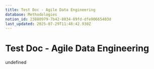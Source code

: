 ```yaml
---
title: Test Doc - Agile Data Engineering
database: Methodologies
notion_id: 23880979-7b42-8034-89fd-dfe90665403d
last_updated: 2025-07-29T11:48:42.930Z
---
```


# Test Doc - Agile Data Engineering

undefined